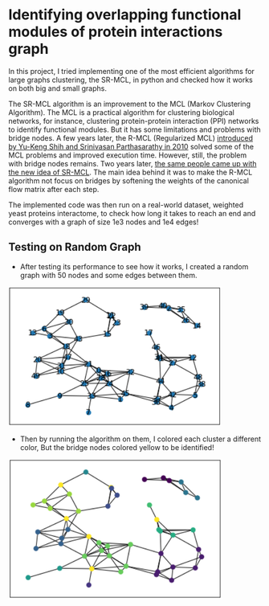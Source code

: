 # Identifying overlapping functional modules of protein interactions graph
In this project, I tried implementing one of the most efficient algorithms for large graphs clustering, the SR-MCL, in python and checked how it works on both big and small graphs.

The SR-MCL algorithm is an improvement to the MCL (Markov Clustering Algorithm). The MCL is a practical algorithm for clustering biological networks, for instance, clustering protein-protein interaction (PPI) networks to identify functional modules. But it has some limitations and problems with bridge nodes. A few years later, the R-MCL (Regularized MCL) [introduced by Yu-Keng Shih and Srinivasan Parthasarathy in 2010](https://www.researchgate.net/publication/221611395_Markov_Clustering_of_Protein_Interaction_Networks_with_Improved_Balance_and_Scalability) solved some of the MCL problems and improved execution time. However, still, the problem with bridge nodes remains. Two years later, [the same people came up with the new idea of SR-MCL](https://academic.oup.com/bioinformatics/article/28/18/i473/243788?login=true). The main idea behind it was to make the R-MCL algorithm not focus on bridges by softening the weights of the canonical flow matrix after each step.

The implemented code was then run on a real-world dataset, weighted yeast proteins interactome, to check how long it takes to reach an end and converges with a graph of size 1e3 nodes and 1e4 edges!

## Testing on Random Graph
- After testing its performance to see how it works, I created a random graph with 50 nodes and some edges between them. 

![RandomGraph](https://github.com/arabporr/SR-MCL_Graph_Clustering/blob/e2f2d3c16aff30066d4921857c660c093e03e99d/RandomGraph.png)

- Then by running the algorithm on them, I colored each cluster a different color, But the bridge nodes colored yellow to be identified!

![ClusteredRandomGraph](https://github.com/arabporr/SR-MCL_Graph_Clustering/blob/e2f2d3c16aff30066d4921857c660c093e03e99d/ClusteredRandomGraph.png)

